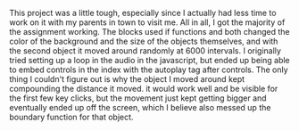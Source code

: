 This project was a little tough, especially since I actually had less time to work on it with my parents in town to visit me. All in all, I got the majority of the assignment working. The blocks used if functions and both changed the color of the background and the size of the objects themselves, and with the second object it moved around randomly at 6000 intervals. I originally tried setting up a loop in the audio in the javascript, but ended up being able to embed controls in the index with the autoplay tag after controls. The only thing I couldn't figure out is why the object I moved around kept compounding the distance it moved. it would work well and be visible for the first few key clicks, but the movement just kept getting bigger and eventually ended up off the screen, which I believe also messed up the boundary function for that object.
